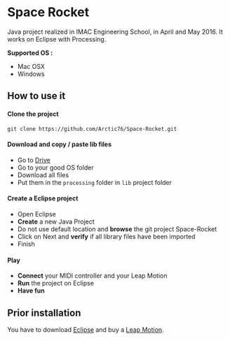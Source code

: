 # Space Rocket

Java project realized in IMAC Engineering School, in April and May 2016. It works on Eclipse with Processing.

**Supported OS :**

- Mac OSX
- Windows

## How to use it

#### Clone the project

	git clone https://github.com/Arctic76/Space-Rocket.git
	
#### Download and copy / paste lib files

- Go to [Drive](https://www.eclipse.org/downloads/)
- Go to your good OS folder
- Download all files
- Put them in the `processing` folder in `lib` project folder

#### Create a Eclipse project

- Open Eclipse
- **Create** a new Java Project
- Do not use default location and **browse** the git project Space-Rocket
- Click on Next and **verify** if all library files have been imported
- Finish

#### Play

- **Connect** your MIDI controller and your Leap Motion
- **Run** the project on Eclipse
- **Have fun**
	
## Prior installation

You have to download [Eclipse](https://www.eclipse.org/downloads/) and buy a [Leap Motion](https://www.leapmotion.com/).

